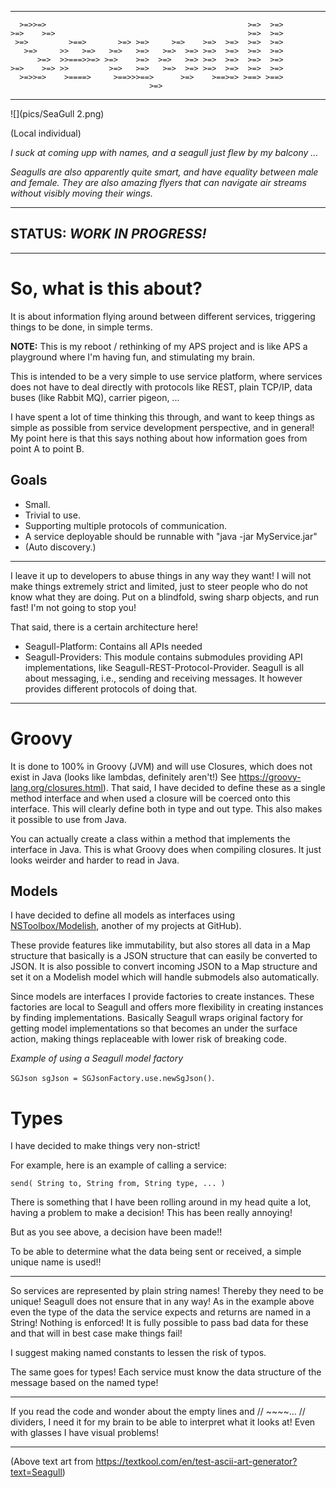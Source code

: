 
----
      >=>>=>                                             >=>  >=> 
    >=>    >=>                                           >=>  >=> 
     >=>         >==>       >=> >=>     >=>    >=>  >=>  >=>  >=> 
       >=>     >>   >=>   >=>   >=>   >=>  >=> >=>  >=>  >=>  >=> 
          >=>  >>===>>=> >=>    >=>  >=>   >=> >=>  >=>  >=>  >=>
    >=>    >=> >>         >=>   >=>   >=>  >=> >=>  >=>  >=>  >=> 
      >=>>=>    >====>     >==>>>==>      >=>    >==>=> >==> >==> 
                                   >=>                
----

![](pics/SeaGull 2.png)

(Local individual)

_I suck at coming upp with names, and a seagull just flew by my balcony ..._

_Seagulls are also apparently quite smart, and have equality between male and female. They are also amazing flyers that can navigate air streams without visibly moving their wings._

-----

## STATUS: _WORK IN PROGRESS!_ 

----

# So, what is this about?

It is about information flying around between different services, triggering things to be done, in simple terms.

**NOTE:** This is my reboot / rethinking of my APS project and is like APS a playground where I'm having fun, and stimulating my brain.

This is intended to be a very simple to use service platform, where services does not have to deal directly with protocols like REST, plain TCP/IP, data buses (like Rabbit MQ), carrier pigeon, ... 

I have spent a lot of time thinking this through, and want to keep things as simple as possible from service development perspective, and in general! My point here is that this says nothing about how information goes from point A to point B. 


## Goals

- Small.
- Trivial to use.
- Supporting multiple protocols of communication.
- A service deployable should be runnable with "java -jar MyService.jar"
- (Auto discovery.)

----

I leave it up to developers to abuse things in any way they want! I will not make things extremely strict and limited, just to steer people who do not know what they are doing. Put on a blindfold, swing sharp objects, and run fast! I'm not going to stop you!

That said, there is a certain architecture here! 

- Seagull-Platform: Contains all APIs needed 
- Seagull-Providers: This module contains submodules providing API implementations, like 
  Seagull-REST-Protocol-Provider. Seagull is all about messaging, i.e., sending and receiving messages. It however provides different protocols of doing that. 

----

# Groovy

It is done to 100% in Groovy (JVM) and will use Closures, which does not exist in Java (looks like lambdas, definitely aren't!) See <https://groovy-lang.org/closures.html>). That said, I have decided to define these as a single method interface and when used a closure will be coerced onto this interface. This will clearly define both in type and out type. This also makes it possible to use from Java.

You can actually create a class within a method that implements the interface in Java. This is what Groovy does when compiling closures. It just looks weirder and harder to read in Java.

## Models

I have decided to define all models as interfaces using [NSToolbox/Modelish](https://github.com/tombensve/NS-Toolbox/tree/main/Modelish), another of my projects at GitHub).

These provide features like immutability, but also stores all data in a Map structure that basically is a JSON structure that can easily be converted to JSON. It is also possible to convert incoming JSON to a Map structure and set it on a Modelish model which will handle submodels also automatically. 

Since models are interfaces I provide factories to create instances. These factories are local to Seagull and offers more flexibility in creating instances by finding implementations. Basically Seagull wraps original factory for getting model implementations so that becomes an under the surface action, making things replaceable with lower risk of breaking code.

_Example of using a Seagull model factory_

`SGJson sgJson = SGJsonFactory.use.newSgJson()`.

# Types

I have decided to make things very non-strict! 

For example, here is an example of calling a service:

    send( String to, String from, String type, ... ) 

There is something that I have been rolling around in my head quite a lot, having a problem
to make a decision! This has been really annoying!

But  as you see above, a decision have been made!! 

To be able to determine what the data being sent or received, a simple unique name
is used!!



-------

So services are represented by plain string names! Thereby they need to be unique! Seagull does not ensure that in any way! As in the example above even the type of the data the service expects and returns are named in a String! Nothing is enforced! It is fully possible to pass bad data for these and that will in best case make things fail! 

I suggest making named constants to lessen the risk of typos.

The same goes for types! Each service must know the data structure of the message based on the named type!

----

If you read the code and wonder about the empty lines and // ~~~~... // dividers, I need it for my brain to be able to interpret what it looks at! Even with glasses I have visual problems!

----

(Above text art from <https://textkool.com/en/test-ascii-art-generator?text=Seagull>)
